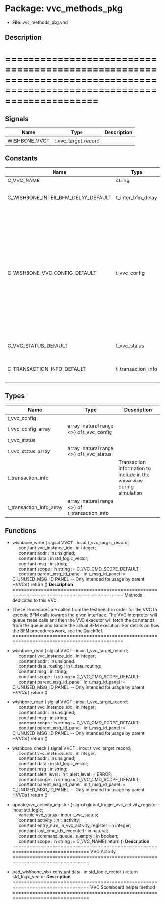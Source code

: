 # Package: vvc_methods_pkg

- **File**: vvc_methods_pkg.vhd
## Description

========================================================================================================================
========================================================================================================================

## Signals

| Name          | Type                | Description |
| ------------- | ------------------- | ----------- |
| WISHBONE_VVCT | t_vvc_target_record |             |
## Constants

| Name                               | Type               | Value                                                                                                                                                                                                                                                                                                                                                                                                                                                                                                                                                                                                                                                                                                                                                                                                                                                                                                                                                                                                                                                                                                                               | Description                         |
| ---------------------------------- | ------------------ | ----------------------------------------------------------------------------------------------------------------------------------------------------------------------------------------------------------------------------------------------------------------------------------------------------------------------------------------------------------------------------------------------------------------------------------------------------------------------------------------------------------------------------------------------------------------------------------------------------------------------------------------------------------------------------------------------------------------------------------------------------------------------------------------------------------------------------------------------------------------------------------------------------------------------------------------------------------------------------------------------------------------------------------------------------------------------------------------------------------------------------------- | ----------------------------------- |
| C_VVC_NAME                         | string             |  "WISHBONE_VVC"                                                                                                                                                                                                                                                                                                                                                                                                                                                                                                                                                                                                                                                                                                                                                                                                                                                                                                                                                                                                                                                                                                                     |                                     |
| C_WISHBONE_INTER_BFM_DELAY_DEFAULT | t_inter_bfm_delay  |  (     delay_type                          => NO_DELAY,<br><span style="padding-left:20px">     delay_in_time                       => 0 ns,<br><span style="padding-left:20px">     inter_bfm_delay_violation_severity  => WARNING   )                                                                                                                                                                                                                                                                                                                                                                                                                                                                                                                                                                                                                                                                                                                                                                                                                                                                                             |  Type found in UVVM-Util types_pkg  |
| C_WISHBONE_VVC_CONFIG_DEFAULT      | t_vvc_config       |  (     inter_bfm_delay                       => C_WISHBONE_INTER_BFM_DELAY_DEFAULT,<br><span style="padding-left:20px">     cmd_queue_count_max                   => C_CMD_QUEUE_COUNT_MAX,<br><span style="padding-left:20px">     cmd_queue_count_threshold             => C_CMD_QUEUE_COUNT_THRESHOLD,<br><span style="padding-left:20px">     cmd_queue_count_threshold_severity    => C_CMD_QUEUE_COUNT_THRESHOLD_SEVERITY,<br><span style="padding-left:20px">     result_queue_count_max                => C_RESULT_QUEUE_COUNT_MAX,<br><span style="padding-left:20px">     result_queue_count_threshold_severity => C_RESULT_QUEUE_COUNT_THRESHOLD_SEVERITY,<br><span style="padding-left:20px">     result_queue_count_threshold          => C_RESULT_QUEUE_COUNT_THRESHOLD,<br><span style="padding-left:20px">     bfm_config                            => C_WISHBONE_BFM_CONFIG_DEFAULT,<br><span style="padding-left:20px">     msg_id_panel                          => C_VVC_MSG_ID_PANEL_DEFAULT,<br><span style="padding-left:20px">     parent_msg_id_panel                   => C_VVC_MSG_ID_PANEL_DEFAULT   ) |                                     |
| C_VVC_STATUS_DEFAULT               | t_vvc_status       |  (     current_cmd_idx      => 0,<br><span style="padding-left:20px">     previous_cmd_idx     => 0,<br><span style="padding-left:20px">     pending_cmd_cnt      => 0   )                                                                                                                                                                                                                                                                                                                                                                                                                                                                                                                                                                                                                                                                                                                                                                                                                                                                                                                                                          |                                     |
| C_TRANSACTION_INFO_DEFAULT         | t_transaction_info |  (     -- Example:     operation           =>  NO_OPERATION,<br><span style="padding-left:20px">     addr                => (others => '0'),<br><span style="padding-left:20px">     data                => (others => '0'),<br><span style="padding-left:20px">     msg                 => (others => ' ')   )                                                                                                                                                                                                                                                                                                                                                                                                                                                                                                                                                                                                                                                                                                                                                                                                                     |                                     |
## Types

| Name                     | Type                                            | Description                                                             |
| ------------------------ | ----------------------------------------------- | ----------------------------------------------------------------------- |
| t_vvc_config             |                                                 |                                                                         |
| t_vvc_config_array       | array (natural range <>) of t_vvc_config        |                                                                         |
| t_vvc_status             |                                                 |                                                                         |
| t_vvc_status_array       | array (natural range <>) of t_vvc_status        |                                                                         |
| t_transaction_info       |                                                 |  Transaction information to include in the wave view during simulation  |
| t_transaction_info_array | array (natural range <>) of t_transaction_info  |                                                                         |
## Functions
- wishbone_write <font id="function_arguments">( signal   VVCT                : inout t_vvc_target_record;<br><span style="padding-left:20px"> constant vvc_instance_idx    : in    integer;<br><span style="padding-left:20px"> constant addr                : in    unsigned;<br><span style="padding-left:20px"> constant data                : in    std_logic_vector;<br><span style="padding-left:20px"> constant msg                 : in    string;<br><span style="padding-left:20px"> constant scope               : in    string         := C_VVC_CMD_SCOPE_DEFAULT;<br><span style="padding-left:20px"> constant parent_msg_id_panel : in    t_msg_id_panel := C_UNUSED_MSG_ID_PANEL -- Only intended for usage by parent HVVCs ) </font> <font id="function_return">return ()</font>
**Description**
==========================================================================================
 Methods dedicated to this VVC 
 - These procedures are called from the testbench in order for the VVC to execute
   BFM calls towards the given interface. The VVC interpreter will queue these calls
   and then the VVC executor will fetch the commands from the queue and handle the
   actual BFM execution.
   For details on how the BFM procedures work, see the QuickRef.
==========================================================================================

- wishbone_read <font id="function_arguments">( signal   VVCT                : inout t_vvc_target_record;<br><span style="padding-left:20px"> constant vvc_instance_idx    : in    integer;<br><span style="padding-left:20px"> constant addr                : in    unsigned;<br><span style="padding-left:20px"> constant data_routing        : in    t_data_routing;<br><span style="padding-left:20px"> constant msg                 : in    string;<br><span style="padding-left:20px"> constant scope               : in    string         := C_VVC_CMD_SCOPE_DEFAULT;<br><span style="padding-left:20px"> constant parent_msg_id_panel : in    t_msg_id_panel := C_UNUSED_MSG_ID_PANEL -- Only intended for usage by parent HVVCs ) </font> <font id="function_return">return ()</font>
- wishbone_read <font id="function_arguments">( signal   VVCT                : inout t_vvc_target_record;<br><span style="padding-left:20px"> constant vvc_instance_idx    : in    integer;<br><span style="padding-left:20px"> constant addr                : in    unsigned;<br><span style="padding-left:20px"> constant msg                 : in    string;<br><span style="padding-left:20px"> constant scope               : in    string         := C_VVC_CMD_SCOPE_DEFAULT;<br><span style="padding-left:20px"> constant parent_msg_id_panel : in    t_msg_id_panel := C_UNUSED_MSG_ID_PANEL -- Only intended for usage by parent HVVCs ) </font> <font id="function_return">return ()</font>
- wishbone_check <font id="function_arguments">( signal   VVCT                : inout t_vvc_target_record;<br><span style="padding-left:20px"> constant vvc_instance_idx    : in    integer;<br><span style="padding-left:20px"> constant addr                : in    unsigned;<br><span style="padding-left:20px"> constant data                : in    std_logic_vector;<br><span style="padding-left:20px"> constant msg                 : in    string;<br><span style="padding-left:20px"> constant alert_level         : in    t_alert_level  := ERROR;<br><span style="padding-left:20px"> constant scope               : in    string         := C_VVC_CMD_SCOPE_DEFAULT;<br><span style="padding-left:20px"> constant parent_msg_id_panel : in    t_msg_id_panel := C_UNUSED_MSG_ID_PANEL -- Only intended for usage by parent HVVCs ) </font> <font id="function_return">return ()</font>
- update_vvc_activity_register <font id="function_arguments">( signal global_trigger_vvc_activity_register : inout std_logic;<br><span style="padding-left:20px"> variable vvc_status                         : inout t_vvc_status;<br><span style="padding-left:20px"> constant activity                           : in    t_activity;<br><span style="padding-left:20px"> constant entry_num_in_vvc_activity_register : in    integer;<br><span style="padding-left:20px"> constant last_cmd_idx_executed              : in    natural;<br><span style="padding-left:20px"> constant command_queue_is_empty             : in    boolean;<br><span style="padding-left:20px"> constant scope                              : in    string := C_VVC_NAME) </font> <font id="function_return">return ()</font>
**Description**
==============================================================================
 VVC Activity
==============================================================================

- pad_wishbone_sb <font id="function_arguments">( constant data : in std_logic_vector ) </font> <font id="function_return">return std_logic_vector </font>
**Description**
==============================================================================
 VVC Scoreboard helper method
==============================================================================

